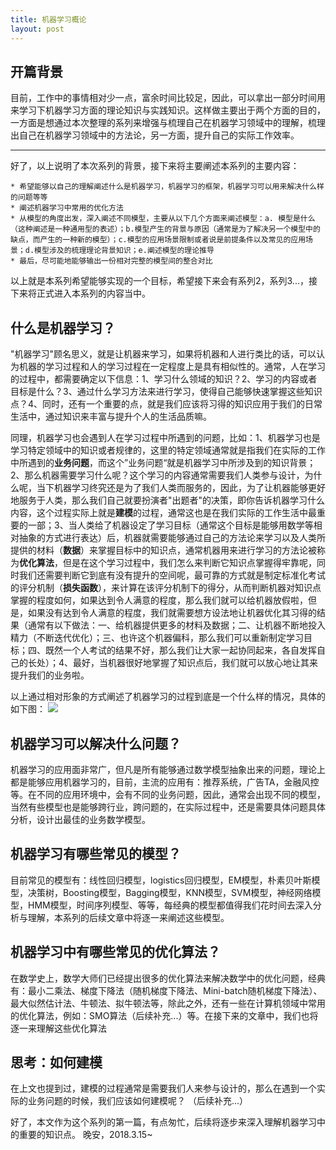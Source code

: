 ```yaml
---
title: 机器学习概论
layout: post
---
```


## 开篇背景
目前，工作中的事情相对少一点，富余时间比较足，因此，可以拿出一部分时间用来学习下机器学习方面的理论知识与实践知识。这样做主要出于两个方面的目的，一方面是想通过本次整理的系列来增强与梳理自己在机器学习领域中的理解，梳理出自己在机器学习领域中的方法论，另一方面，提升自己的实际工作效率。

-------

好了，以上说明了本次系列的背景，接下来将主要阐述本系列的主要内容：

    * 希望能够以自己的理解阐述什么是机器学习，机器学习的框架，机器学习可以用来解决什么样的问题等等
    * 阐述机器学习中常用的优化方法
    * 从模型的角度出发，深入阐述不同模型，主要从以下几个方面来阐述模型：a. 模型是什么（这种阐述是一种通用型的表述）；b.模型产生的背景与原因（通常是为了解决另一个模型中的缺点，而产生的一种新的模型）；c.模型的应用场景限制或者说是前提条件以及常见的应用场景；d.模型涉及的梳理理论背景知识；e.阐述模型的理论推导
    * 最后，尽可能地能够输出一份相对完整的模型间的整合对比

以上就是本系列希望能够实现的一个目标，希望接下来会有系列2，系列3...，接下来将正式进入本系列的内容当中。

## 什么是机器学习？
"机器学习"顾名思义，就是让机器来学习，如果将机器和人进行类比的话，可以认为机器的学习过程和人的学习过程在一定程度上是具有相似性的。通常，人在学习的过程中，都需要确定以下信息：1、学习什么领域的知识？2、学习的内容或者目标是什么？3、通过什么学习方法来进行学习，使得自己能够快速掌握这些知识点？4、同时，还有一个重要的点，就是我们应该将习得的知识应用于我们的日常生活中，通过知识来丰富与提升个人的生活品质嘛。

同理，机器学习也会遇到人在学习过程中所遇到的问题，比如：1、机器学习也是学习特定领域中的知识或者规律的，这里的特定领域通常就是指我们在实际的工作中所遇到的**业务问题**，而这个”业务问题“就是机器学习中所涉及到的知识背景；2、那么机器需要学习什么呢？这个学习的内容通常需要我们人类参与设计，为什么呢，当下机器学习终究还是为了我们人类而服务的，因此，为了让机器能够更好地服务于人类，那么我们自己就要扮演者"出题者"的决策，即你告诉机器学习什么内容，这个过程实际上就是**建模**的过程，通常这也是在我们实际的工作生活中最重要的一部；3、当人类给了机器设定了学习目标（通常这个目标是能够用数学等相对抽象的方式进行表达）后，机器就需要能够通过自己的方法论来学习以及人类所提供的材料（**数据**）来掌握目标中的知识点，通常机器用来进行学习的方法论被称为**优化算法**，但是在这个学习过程中，我们怎么来判断它知识点掌握得牢靠呢，同时我们还需要判断它到底有没有提升的空间呢，最可靠的方式就是制定标准化考试的评分机制（**损失函数**），来计算在该评分机制下的得分，从而判断机器对知识点掌握的程度如何，如果达到令人满意的程度，那么我们就可以给机器放假啦，但是，如果没有达到令人满意的程度，我们就需要想方设法地让机器优化其习得的结果（通常有以下做法：一、给机器提供更多的材料及数据；二、让机器不断地投入精力（不断迭代优化）；三、也许这个机器偏科，那么我们可以重新制定学习目标；四、既然一个人考试的结果不好，那么我们让大家一起协同起来，各自发挥自己的长处）；4、最好，当机器很好地掌握了知识点后，我们就可以放心地让其来提升我们的业务啦。

以上通过相对形象的方式阐述了机器学习的过程到底是一个什么样的情况，具体的如下图：
![](media/15211170548511/15211229405272.jpg)

## 机器学习可以解决什么问题？
机器学习的应用面非常广，但凡是所有能够通过数学模型抽象出来的问题，理论上都是能够应用机器学习的，目前，主流的应用有：推荐系统，广告TA，金融风控等。在不同的应用环境中，会有不同的业务问题，因此，通常会出现不同的模型，当然有些模型也是能够跨行业，跨问题的，在实际过程中，还是需要具体问题具体分析，设计出最佳的业务数学模型。

## 机器学习有哪些常见的模型？
目前常见的模型有：线性回归模型，logistics回归模型，EM模型，朴素贝叶斯模型，决策树，Boosting模型，Bagging模型，KNN模型，SVM模型，神经网络模型，HMM模型，时间序列模型、等等，每经典的模型都值得我们花时间去深入分析与理解，本系列的后续文章中将逐一来阐述这些模型。

## 机器学习中有哪些常见的优化算法？
在数学史上，数学大师们已经提出很多的优化算法来解决数学中的优化问题，经典有：最小二乘法、梯度下降法（随机梯度下降法、Mini-batch随机梯度下降法）、最大似然估计法、牛顿法、拟牛顿法等，除此之外，还有一些在计算机领域中常用的优化算法，例如：SMO算法（后续补充...）等。在接下来的文章中，我们也将逐一来理解这些优化算法

## 思考：如何建模
在上文也提到过，建模的过程通常是需要我们人来参与设计的，那么在遇到一个实际的业务问题的时候，我们应该如何建模呢？
（后续补充...）

好了，本文作为这个系列的第一篇，有点匆忙，后续将逐步来深入理解机器学习中的重要的知识点。
晚安，2018.3.15~ 

